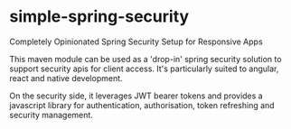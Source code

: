 # simple-spring-security
Completely Opinionated Spring Security Setup for Responsive Apps

This maven module can be used as a 'drop-in' spring security solution to support security apis for client access. It's particularly suited to angular, react and native development.

On the security side, it leverages JWT bearer tokens and provides a javascript library for authentication, authorisation, token refreshing and security management.
